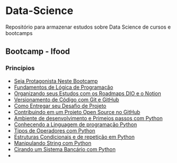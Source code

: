 # Data-Science
Repositório para armazenar estudos sobre Data Science de cursos e bootcamps
 ## Bootcamp - Ifood
 ### Princípios 
 - [Seja Protagonista Neste Bootcamp](https://web.dio.me/course/seja-protagonista-neste-bootcamp/learning/b1ad8b5e-47ca-493b-a78f-5a1b1d888eb4?back=/track/potencia-tech-powered-ifood-ciencias-de-dados-com-python&tab=undefined&moduleId=undefined)
 - [Fundamentos de Lógica de Programação](https://web.dio.me/course/fundamentos-de-logica-de-programacao/learning/270290f5-b00c-4562-a7a0-eebb4508ac5c?back=/track/potencia-tech-powered-ifood-ciencias-de-dados-com-python&tab=undefined&moduleId=undefined)
 - [Organizando seus Estudos com os Roadmaps DIO e o Notion](https://web.dio.me/course/organizando-seus-estudos-com-os-roadmaps-dio-e-o-notion/learning/954c3fdf-1dd1-47e0-b6fc-48cc7020b5b2?back=/track/potencia-tech-powered-ifood-ciencias-de-dados-com-python&tab=undefined&moduleId=undefined)
 - [Versionamento de Código com Git e GitHub](https://web.dio.me/course/versionamento-de-codigo-com-git-e-github/learning/f3cbaa66-efbd-4c25-842e-2069c188c066?back=/track/potencia-tech-powered-ifood-ciencias-de-dados-com-python&tab=undefined&moduleId=undefined)
 - [Como Entregar seu Desafio de Projeto](https://web.dio.me/course/como-entregar-seu-desafio-de-projeto/learning/488fc49a-0738-4e9d-bf87-ea22d2591fde?back=/track/potencia-tech-powered-ifood-ciencias-de-dados-com-python&tab=undefined&moduleId=undefined)
 - [Contribuindo em um Projeto Open Source no GitHub](https://web.dio.me/lab/desafio-de-projeto-contribuindo-em-um-projeto-open-source-no-github/learning/8e9e1f35-5571-40c4-863f-2279ba388aeb)
 - [Ambiente de desenvolvimento e Primeios passos com Python](https://web.dio.me/course/ambiente-de-desenvolvimento-e-primeiros-passos-com-python/learning/1ecc1827-27d0-4395-8bd2-7738e44ae5b3?back=/track/potencia-tech-powered-ifood-ciencias-de-dados-com-python&tab=undefined&moduleId=undefined)
 - [Conhecendo a Linguagem de programação Python](https://web.dio.me/course/conhecendo-a-linguagem-de-programacao-python/learning/81ce773a-b004-43b8-bdc1-1f150df40f96?back=/track/potencia-tech-powered-ifood-ciencias-de-dados-com-python&tab=undefined&moduleId=undefined)
 - [Tipos de Operadores com Python](https://web.dio.me/course/tipos-de-operadores-com-python/learning/6df69727-d6c2-4956-b81b-2f3c21427c11?back=/track/potencia-tech-powered-ifood-ciencias-de-dados-com-python&tab=undefined&moduleId=undefined)
 - [Estruturas Condicionais e de repetição em Python](https://web.dio.me/course/estruturas-condicionais-e-de-repeticao-em-python/learning/f9b78902-9c92-4a12-b411-9b78a56b15d1?back=/track/potencia-tech-powered-ifood-ciencias-de-dados-com-python&tab=undefined&moduleId=undefined)
 - [Manipulando String com Python](https://web.dio.me/course/manipulando-strings-com-python/learning/b67433a9-2fc7-41cc-8db0-c0ddd3964198?back=/track/potencia-tech-powered-ifood-ciencias-de-dados-com-python&tab=undefined&moduleId=undefined)
 - [Cirando um Sistema Bancário com Python](https://web.dio.me/project/desafio-de-projeto-criando-um-sistema-bancario/learning/fa812356-0da6-4a85-9ffb-8b255748a288?back=/track/potencia-tech-powered-ifood-ciencias-de-dados-com-python&tab=undefined&moduleId=undefined)
 - 
